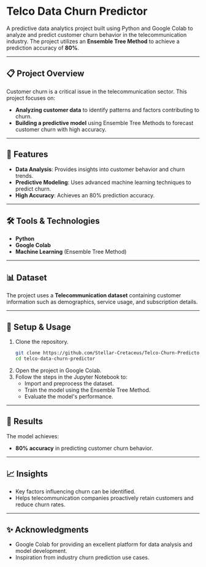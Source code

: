 # Telco Data Churn Predictor

A predictive data analytics project built using Python and Google Colab to analyze and predict customer churn behavior in the telecommunication industry. The project utilizes an **Ensemble Tree Method** to achieve a prediction accuracy of **80%**.

---

## 📋 Project Overview

Customer churn is a critical issue in the telecommunication sector. This project focuses on:

- **Analyzing customer data** to identify patterns and factors contributing to churn.
- **Building a predictive model** using Ensemble Tree Methods to forecast customer churn with high accuracy.

---

## 🚀 Features

- **Data Analysis**: Provides insights into customer behavior and churn trends.
- **Predictive Modeling**: Uses advanced machine learning techniques to predict churn.
- **High Accuracy**: Achieves an 80% prediction accuracy.

---

## 🛠 Tools & Technologies

- **Python**
- **Google Colab**
- **Machine Learning** (Ensemble Tree Method)

---

## 📊 Dataset

The project uses a **Telecommunication dataset** containing customer information such as demographics, service usage, and subscription details.

---

## 🔧 Setup & Usage

1. Clone the repository.
   ```bash
   git clone https://github.com/Stellar-Cretaceus/Telco-Churn-Predictor
   cd telco-data-churn-predictor
   ```
2. Open the project in Google Colab.
3. Follow the steps in the Jupyter Notebook to:
    - Import and preprocess the dataset.
    - Train the model using the Ensemble Tree Method.
    - Evaluate the model's performance.
      
---

## 🎯 Results
The model achieves:

- **80% accuracy** in predicting customer churn behavior.

---

## 📈 Insights
- Key factors influencing churn can be identified.
- Helps telecommunication companies proactively retain customers and reduce churn rates.

---

## ✨ Acknowledgments
- Google Colab for providing an excellent platform for data analysis and model development.
- Inspiration from industry churn prediction use cases.
